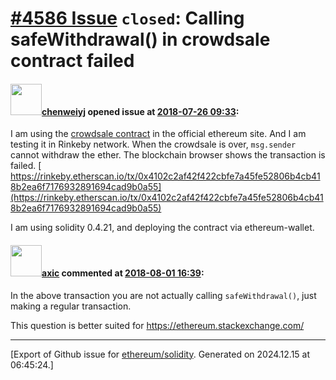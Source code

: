 # [\#4586 Issue](https://github.com/ethereum/solidity/issues/4586) `closed`: Calling safeWithdrawal() in crowdsale contract failed

#### <img src="https://avatars.githubusercontent.com/u/1733948?u=8f9094dd9effb2bfc1463f1fbcbbe82202597ecf&v=4" width="50">[chenweiyj](https://github.com/chenweiyj) opened issue at [2018-07-26 09:33](https://github.com/ethereum/solidity/issues/4586):

I am using the [crowdsale contract](https://ethereum.org/crowdsale) in the official ethereum site. And I am testing it in Rinkeby network. When the crowdsale is over, `msg.sender` cannot withdraw the ether. The blockchain browser shows the transaction is failed.
[
https://rinkeby.etherscan.io/tx/0x4102c2af42f422cbfe7a45fe52806b4cb418b2ea6f7176932891694cad9b0a55](https://rinkeby.etherscan.io/tx/0x4102c2af42f422cbfe7a45fe52806b4cb418b2ea6f7176932891694cad9b0a55)

I am using solidity 0.4.21, and deploying the contract via ethereum-wallet.

#### <img src="https://avatars.githubusercontent.com/u/20340?v=4" width="50">[axic](https://github.com/axic) commented at [2018-08-01 16:39](https://github.com/ethereum/solidity/issues/4586#issuecomment-409639665):

In the above transaction you are not actually calling `safeWithdrawal()`, just making a regular transaction.

This question is better suited for https://ethereum.stackexchange.com/


-------------------------------------------------------------------------------



[Export of Github issue for [ethereum/solidity](https://github.com/ethereum/solidity). Generated on 2024.12.15 at 06:45:24.]
